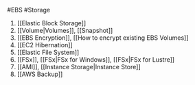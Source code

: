#EBS #Storage
1. [[Elastic Block Storage]]
2. [[Volume|Volumes]], [[Snapshot]]
3. [[EBS Encryption]], [[How to encrypt existing EBS Volumes]]
4. [[EC2 Hibernation]]
5. [[Elastic File System]]
6. [[FSx]], [[FSx|FSx for Windows]], [[FSx|FSx for Lustre]]
7. [[AMI]], [[Instance Storage|Instance Store]]
8. [[AWS Backup]]